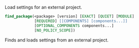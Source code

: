 Load settings for an external project.
```cmake
find_package(<package> [version] [EXACT] [QUIET] [MODULE]
             [REQUIRED] [[COMPONENTS] [components...]]
             [OPTIONAL_COMPONENTS components...]
             [NO_POLICY_SCOPE])
```
Finds and loads settings from an external project.

<!--stackedit_data:
eyJoaXN0b3J5IjpbMjUxNjYxMjExXX0=
-->